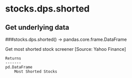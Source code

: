 # stocks.dps.shorted

## Get underlying data 
###stocks.dps.shorted() -> pandas.core.frame.DataFrame

Get most shorted stock screener [Source: Yahoo Finance]

    Returns
    -------
    pd.DataFrame
        Most Shorted Stocks
